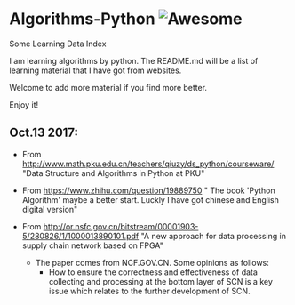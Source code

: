 # Algorithms-Python ![Awesome](https://cdn.rawgit.com/sindresorhus/awesome/d7305f38d29fed78fa85652e3a63e154dd8e8829/media/badge.svg)
Some Learning Data Index

I am learning algorithms by python. The README.md will be a list of learning material that I have got from websites.

Welcome to add more material if you find more better.

Enjoy it!

## Oct.13 2017:

- From http://www.math.pku.edu.cn/teachers/qiuzy/ds_python/courseware/  "Data Structure and Algorithms in Python at PKU"

- From https://www.zhihu.com/question/19889750 " The book 'Python Algorithm' maybe a better start. Luckly I have got chinese and English digital version"

- From http://or.nsfc.gov.cn/bitstream/00001903-5/280826/1/1000013890101.pdf "A new approach for data processing in supply chain network based on FPGA"
  - The paper comes from NCF.GOV.CN. Some opinions as follows:
    -  How to ensure the correctness and effectiveness of data collecting and processing at the bottom layer of SCN is a key issue which relates to the further development of SCN. 

